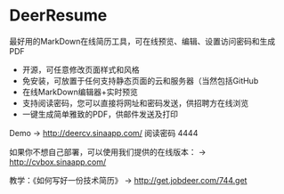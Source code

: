 DeerResume
==========

最好用的MarkDown在线简历工具，可在线预览、编辑、设置访问密码和生成PDF

  - 开源，可任意修改页面样式和风格
  - 免安装，可放置于任何支持静态页面的云和服务器（当然包括GitHub
  - 在线MarkDown编辑器+实时预览
  - 支持阅读密码，您可以直接将网址和密码发送，供招聘方在线浏览
  - 一键生成简单雅致的PDF，供邮件发送及打印
  

Demo → http://deercv.sinaapp.com/  阅读密码 4444 

如果你不想自己部署，可以使用我们提供的在线版本： → http://cvbox.sinaapp.com/
  

教学：《如何写好一份技术简历》 → http://get.jobdeer.com/744.get
